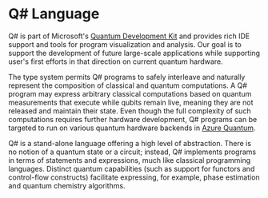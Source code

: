 # Q# Language

Q# is part of Microsoft's [Quantum Development Kit](https://www.microsoft.com/quantum) and provides rich IDE support and tools for program visualization and analysis.
Our goal is to support the development of future large-scale applications while supporting user's first efforts in that direction on current quantum hardware. 

The type system permits Q# programs to safely interleave and naturally represent the composition of classical and quantum computations. A Q# program may express arbitrary classical computations based on quantum measurements that execute while qubits remain live, meaning they are not released and maintain their state. Even though the full complexity of such computations requires further hardware development, Q# programs can be targeted to run on various quantum hardware backends in [Azure Quantum](https://azure.microsoft.com/services/quantum/).

Q# is a stand-alone language offering a high level of abstraction. 
There is no notion of a quantum state or a circuit; instead, 
Q# implements programs in terms of statements and expressions, much like classical programming languages. Distinct quantum capabilities (such as support for functors and control-flow constructs) facilitate expressing, for example, phase estimation and quantum chemistry algorithms.


